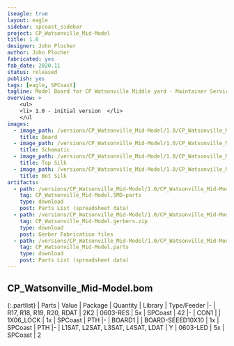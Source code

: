 ```yaml
---
iseagle: true
layout: eagle
sidebar: spcoast_sidebar
project: CP_Watsonville_Mid-Model
title: 1.0
designer: John Plocher
author: John Plocher
fabricated: yes
fab_date: 2020.11
status: released
publish: yes
tags: [eagle, SPCoast]
tagline: Model Board for CP Watsonville Middle yard - Maintainer Service Panel
overview: >
    <ul>
    <li> 1.0 - initial version  </li>
    </ul
images:
  - image_path: /versions/CP_Watsonville_Mid-Model/1.0/CP_Watsonville_Mid-Model-1.0.brd.png
    title: Board
  - image_path: /versions/CP_Watsonville_Mid-Model/1.0/CP_Watsonville_Mid-Model-1.0.sch.png
    title: Schematic
  - image_path: /versions/CP_Watsonville_Mid-Model/1.0/CP_Watsonville_Mid-Model-1.0.top.brd.png
    title: Top Silk
  - image_path: /versions/CP_Watsonville_Mid-Model/1.0/CP_Watsonville_Mid-Model-1.0.bot.brd.png
    title: Bot Silk
artifacts:
  - path: /versions/CP_Watsonville_Mid-Model/1.0/CP_Watsonville_Mid-Model-1.0.SMD-parts.csv
    tag: CP_Watsonville_Mid-Model.SMD-parts
    type: download
    post: Parts List (spreadsheet data)
  - path: /versions/CP_Watsonville_Mid-Model/1.0/CP_Watsonville_Mid-Model-1.0.gerbers.zip
    tag: CP_Watsonville_Mid-Model.gerbers.zip
    type: download
    post: Gerber Fabrication files
  - path: /versions/CP_Watsonville_Mid-Model/1.0/CP_Watsonville_Mid-Model-1.0.parts.csv
    tag: CP_Watsonville_Mid-Model.parts
    type: download
    post: Parts List (spreadsheet data)
---
```


## CP_Watsonville_Mid-Model.bom

{:.partlist}
| Parts | Value | Package | Quantity | Library | Type/Feeder
|-
| R17, R18, R19, R20, RDAT | 2K2 | 0603-RES | 5x | SPCoast | 42
|-
| CON1 |  | 1X06_LOCK | 1x | SPCoast | PTH
|-
| BOARD1 |  | BOARD-SEEED10X10 | 1x | SPCoast | PTH
|-
| L1SAT, L2SAT, L3SAT, L4SAT, LDAT | Y | 0603-LED | 5x | SPCoast | 2
